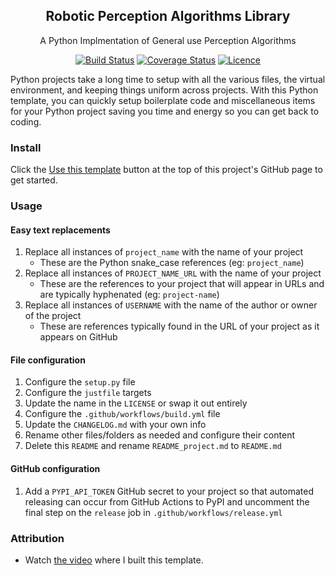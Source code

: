 <div align="center">

## Robotic Perception Algorithms Library  

A Python Implmentation of General use Perception Algorithms 

[![Build Status](https://github.com/Justintime50/python-template/workflows/build/badge.svg)](https://github.com/Justintime50/python-template/actions)
[![Coverage Status](https://coveralls.io/repos/github/Justintime50/python-template/badge.svg?branch=main)](https://coveralls.io/github/Justintime50/python-template?branch=main)
[![Licence](https://img.shields.io/github/license/justintime50/python-template)](LICENSE)



</div>

Python projects take a long time to setup with all the various files, the virtual environment, and keeping things uniform across projects. With this Python template, you can quickly setup boilerplate code and miscellaneous items for your Python project saving you time and energy so you can get back to coding.

### Install

Click the [Use this template](https://github.com/Justintime50/python-template/generate) button at the top of this project's GitHub page to get started.

### Usage

#### Easy text replacements

1. Replace all instances of `project_name` with the name of your project
    * These are the Python snake_case references (eg: `project_name`)
1. Replace all instances of `PROJECT_NAME_URL` with the name of your project
    * These are the references to your project that will appear in URLs and are typically hyphenated (eg: `project-name`)
1. Replace all instances of `USERNAME` with the name of the author or owner of the project
    * These are references typically found in the URL of your project as it appears on GitHub

#### File configuration

1. Configure the `setup.py` file
1. Configure the `justfile` targets
1. Update the name in the `LICENSE` or swap it out entirely
1. Configure the `.github/workflows/build.yml` file
1. Update the `CHANGELOG.md` with your own info
1. Rename other files/folders as needed and configure their content
1. Delete this `README` and rename `README_project.md` to `README.md`

#### GitHub configuration

1. Add a `PYPI_API_TOKEN` GitHub secret to your project so that automated releasing can occur from GitHub Actions to PyPI and uncomment the final step on the `release` job in `.github/workflows/release.yml`

### Attribution

* Watch [the video](https://youtu.be/ZMfcl3CnRhA) where I built this template.
